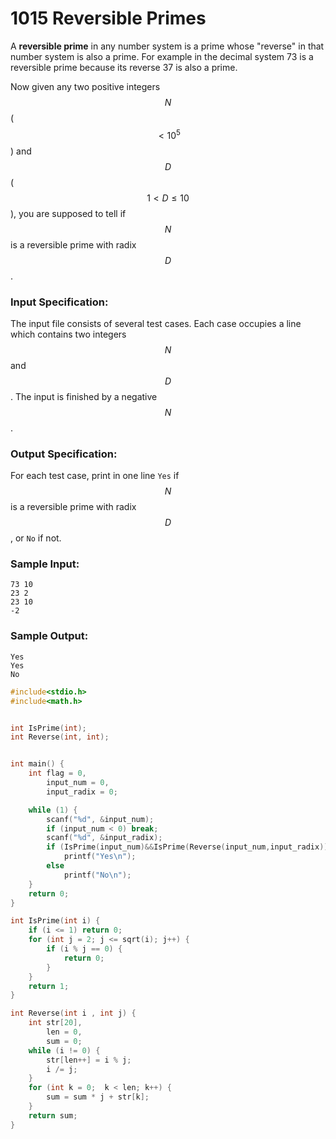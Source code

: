 # 1015 Reversible Primes
A **reversible prime** in any number system is a prime whose "reverse" in that number system is also a prime. For example in the decimal system 73 is a reversible prime because its reverse 37 is also a prime.

Now given any two positive integers $$N$$ ($$< 10^5$$) and $$D$$ ($$1 < D \le 10$$), you are supposed to tell if $$N$$ is a reversible prime with radix $$D$$.

### Input Specification:

The input file consists of several test cases. Each case occupies a line which contains two integers $$N$$ and $$D$$. The input is finished by a negative $$N$$.

### Output Specification:

For each test case, print in one line `Yes` if $$N$$ is a reversible prime with radix $$D$$, or `No` if not.

### Sample Input:
```in
73 10
23 2
23 10
-2
```

### Sample Output:
```out
Yes
Yes
No
```

```cpp
#include<stdio.h>
#include<math.h>


int IsPrime(int);
int Reverse(int, int);


int main() {
	int flag = 0,
		input_num = 0,
		input_radix = 0;

	while (1) {
		scanf("%d", &input_num);
		if (input_num < 0) break;
		scanf("%d", &input_radix);
		if (IsPrime(input_num)&&IsPrime(Reverse(input_num,input_radix)))
			printf("Yes\n");
		else
			printf("No\n");
	}
	return 0;
}

int IsPrime(int i) {
	if (i <= 1) return 0;
	for (int j = 2; j <= sqrt(i); j++) {
		if (i % j == 0) {
			return 0;
		}
	}
	return 1;
}

int Reverse(int i , int j) {
	int str[20],
		len = 0,
		sum = 0;
	while (i != 0) {
		str[len++] = i % j;
		i /= j;
	}
	for (int k = 0;  k < len; k++) {
		sum = sum * j + str[k];
	}
	return sum;
}


```